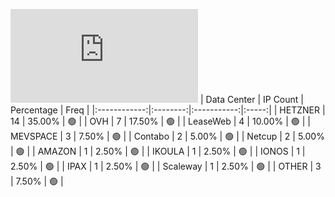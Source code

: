 ![Diagramm](https://github.com/obajay/StateSync-snapshots/blob/main/Projects/AndromedaProtocol/1/README.md)
| Data Center | IP Count | Percentage | Freq |
|:------------:|:--------:|:-----------:|:-----:|
| HETZNER | 14 | 35.00% | 🟢 |
| OVH | 7 | 17.50% | 🟢 |
| LeaseWeb | 4 | 10.00% | 🟢 |
| MEVSPACE | 3 | 7.50% | 🟢 |
| Contabo | 2 | 5.00% | 🟢 |
| Netcup | 2 | 5.00% | 🟢 |
| AMAZON | 1 | 2.50% | 🟢 |
| IKOULA | 1 | 2.50% | 🟢 |
| IONOS | 1 | 2.50% | 🟢 |
| IPAX | 1 | 2.50% | 🟢 |
| Scaleway | 1 | 2.50% | 🟢 |
| OTHER | 3 | 7.50% | 🟢 |